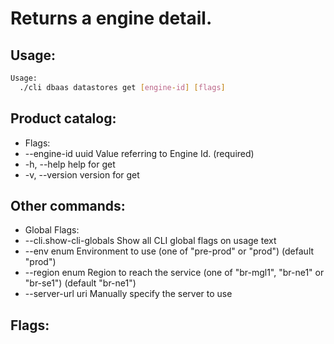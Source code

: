 # Returns a engine detail.

## Usage:
```bash
Usage:
  ./cli dbaas datastores get [engine-id] [flags]
```

## Product catalog:
- Flags:
- --engine-id uuid   Value referring to Engine Id. (required)
- -h, --help             help for get
- -v, --version          version for get

## Other commands:
- Global Flags:
- --cli.show-cli-globals   Show all CLI global flags on usage text
- --env enum               Environment to use (one of "pre-prod" or "prod") (default "prod")
- --region enum            Region to reach the service (one of "br-mgl1", "br-ne1" or "br-se1") (default "br-ne1")
- --server-url uri         Manually specify the server to use

## Flags:
```bash

```

